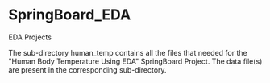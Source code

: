 # SpringBoard_EDA
EDA Projects

The sub-directory human_temp contains all the files that needed for the "Human Body Temperature Using EDA" SpringBoard Project.
The data file(s) are present in the corresponding sub-directory.

